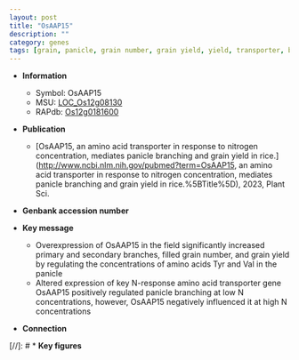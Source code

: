 ```yaml
---
layout: post
title: "OsAAP15"
description: ""
category: genes
tags: [grain, panicle, grain number, grain yield, yield, transporter, branching, amino acid transporter]
---
```


* **Information**  
    + Symbol: OsAAP15  
    + MSU: [LOC_Os12g08130](http://rice.uga.edu/cgi-bin/ORF_infopage.cgi?orf=LOC_Os12g08130)  
    + RAPdb: [Os12g0181600](https://rapdb.dna.affrc.go.jp/locus/?name=Os12g0181600)  

* **Publication**  
    + [OsAAP15, an amino acid transporter in response to nitrogen concentration, mediates panicle branching and grain yield in rice.](http://www.ncbi.nlm.nih.gov/pubmed?term=OsAAP15, an amino acid transporter in response to nitrogen concentration, mediates panicle branching and grain yield in rice.%5BTitle%5D), 2023, Plant Sci.

* **Genbank accession number**  

* **Key message**  
    + Overexpression of OsAAP15 in the field significantly increased primary and secondary branches, filled grain number, and grain yield by regulating the concentrations of amino acids Tyr and Val in the panicle
    + Altered expression of key N-response amino acid transporter gene OsAAP15 positively regulated panicle branching at low N concentrations, however, OsAAP15 negatively influenced it at high N concentrations

* **Connection**  

[//]: # * **Key figures**  


